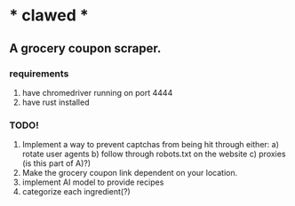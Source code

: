 # * clawed *
## A grocery coupon scraper.

### requirements
1. have chromedriver running on port 4444
2. have rust installed

### TODO!
1. Implement a way to prevent captchas from being hit through either:
    a) rotate user agents
    b) follow through robots.txt on the website
    c) proxies (is this part of A)?)
2. Make the grocery coupon link dependent on your location.
3. implement AI model to provide recipes
4. categorize each ingredient(?)

